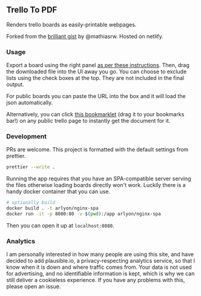 ## Trello To PDF

Renders trello boards as easily-printable webpages.

Forked from the [brilliant gist](https://gist.github.com/mathiasrw/8710615) by @mathiasrw. Hosted on netlify.

### Usage

Export a board using the right panel [as per these instructions](https://help.trello.com/article/747-exporting-data-from-trello-1).
Then, drag the downloaded file into the UI away you go. You can choose to exclude
lists using the check boxes at the top. They are not included in the final output.

For public boards you can paste the URL into the box and it will load the json automatically.

Alternatively, you can click <a href="javascript:(function(){var loc=location.href;loc=loc.replace('trello.com','trello.arlyon.dev'); window.location.assign(loc)})()">this bookmarklet</a> (drag it to your bookmarks bar!) on any public trello page to instantly get the document for it.

### Development

PRs are welcome. This project is formatted with the default
settings from prettier.

```bash
prettier --write .
```

Running the app requires that you have an SPA-compatible
server serving the files otherwise loading boards
directly won't work. Luckily there is a handy docker container that you can use.

```bash
# optionally build
docker build . -t arlyon/nginx-spa
docker run -it -p 8080:80 -v $(pwd):/app arlyon/nginx-spa
```

Then you can open it up at `localhost:8080`.

### Analytics

I am personally interested in how many people are using this site, and have decided to add plausible.io, a privacy-respecting analytics service, so that I know when it is down and where traffic comes from. Your data is not used for advertising, and no identifiable information is kept, which is why we can still deliver a cookieless experience. If you have any problems with this, please open an issue.
